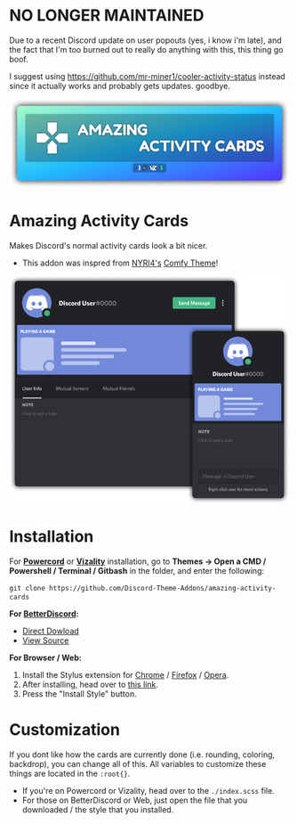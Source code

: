 # NO LONGER MAINTAINED
Due to a recent Discord update on user popouts (yes, i know i'm late), and the fact that I'm too burned out to really do anything with this, this thing go boof.

I suggest using https://github.com/mr-miner1/cooler-activity-status instead since it actually works and probably gets updates. goodbye.


![Banner](./assets/banner.png)

# Amazing Activity Cards
Makes Discord's normal activity cards look a bit nicer. 
- This addon was inspred from [NYRI4's](https://github.com/NYRI4) [Comfy Theme](https://github.com/NYRI4/Comfy)!

![Preview](./screenshots/preview.png)

# Installation
For **[Powercord](http://powercord.dev/)** or **[Vizality](https://vizality.com/)** installation, go to **Themes -> Open a CMD / Powershell / Terminal / Gitbash** in the folder, and enter the following:
```
git clone https://github.com/Discord-Theme-Addons/amazing-activity-cards
```

**For [BetterDiscord](https://betterdiscord.net/):**
- [Direct Dowload](https://betterdiscord.net/ghdl?id=3496)
- [View Source](https://raw.githack.com/Discord-Theme-Addons/amazing-activity-cards/master/src/support/AmazingActivityCards.theme.css)

**For Browser / Web:**
1. Install the Stylus extension for [Chrome](https://chrome.google.com/webstore/detail/stylus/clngdbkpkpeebahjckkjfobafhncgmne) / [Firefox](https://addons.mozilla.org/en-US/firefox/addon/styl-us/) / [Opera](https://github.com/openstyles/stylus/wiki/Opera,-Outdated-Stylus).
2. After installing, head over to [this link](https://raw.githack.com/Discord-Theme-Addons/amazing-activity-cards/master/src/support/AmazingActivityCards.user.css).
3. Press the "Install Style" button.

# Customization
If you dont like how the cards are currently done (i.e. rounding, coloring, backdrop), you can change all of this. All variables to customize these things are located in the `:root{}`.
- If you're on Powercord or Vizality, head over to the `./index.scss` file.
- For those on BetterDiscord or Web, just open the file that you downloaded / the style that you installed.
